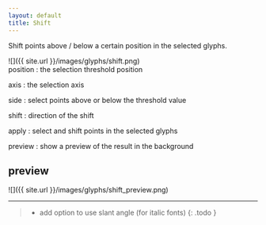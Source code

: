 ```yaml
---
layout: default
title: Shift
---
```


Shift points above / below a certain position in the selected glyphs.

<div class='row'>

<div class='col' markdown='1'>
![]({{ site.url }}/images/glyphs/shift.png)
</div>

<div class='col' markdown='1'>
position
: the selection threshold position

axis
: the selection axis

side
: select points above or below the threshold value

shift
: direction of the shift

apply
: select and shift points in the selected glyphs

preview
: show a preview of the result in the background
</div>

</div>

preview
-------

![]({{ site.url }}/images/glyphs/shift_preview.png)

- - -

> - add option to use slant angle (for italic fonts)
{: .todo }
